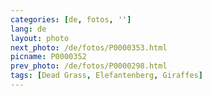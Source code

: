 ```yaml
---
categories: [de, fotos, '']
lang: de
layout: photo
next_photo: /de/fotos/P0000353.html
picname: P0000352
prev_photo: /de/fotos/P0000298.html
tags: [Dead Grass, Elefantenberg, Giraffes]
---
```

